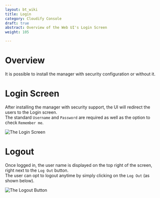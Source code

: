 ```yaml
---
layout: bt_wiki
title: Login
category: Cloudify Console
draft: true
abstract: Overview of the Web UI's Login Screen
weight: 105

---
```




# Overview
It is possible to install the manager with security configuration or without it.

# Login Screen
After installing the manager with security support, the UI will redirect the users to the Login screen.<br>
The standard `Username` and `Password` are required as well as the option to check `Remember me`. <br>

![The Login Screen]( /images/ui/ui-login-screen.png )

# Logout
Once logged in, the user name is displayed on the top right of the screen, right next to the `Log Out` button. <br>
The user can opt to logout anytime by simply clicking on the `Log Out` (as shown below). <br>

![The Logout Button]( /images/ui/ui-logout-button.png )